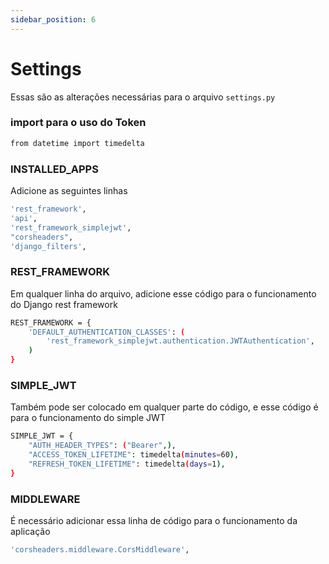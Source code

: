 ```yaml
---
sidebar_position: 6
---
```


# Settings

Essas são as alterações necessárias para o arquivo `settings.py`

### import para o uso do Token

``` bash
from datetime import timedelta
```

### INSTALLED_APPS 

Adicione as seguintes linhas

``` bash
'rest_framework',
'api',
'rest_framework_simplejwt',
"corsheaders",
'django_filters',
```

### REST_FRAMEWORK

Em qualquer linha do arquivo, adicione esse código para o funcionamento do Django rest framework

``` bash
REST_FRAMEWORK = {
    'DEFAULT_AUTHENTICATION_CLASSES': (
        'rest_framework_simplejwt.authentication.JWTAuthentication',
    )
}
```

### SIMPLE_JWT

Também pode ser colocado em qualquer parte do código, e esse código é para o funcionamento do simple JWT

``` bash
SIMPLE_JWT = {
    "AUTH_HEADER_TYPES": ("Bearer",),
    "ACCESS_TOKEN_LIFETIME": timedelta(minutes=60),
    "REFRESH_TOKEN_LIFETIME": timedelta(days=1),
}
```

### MIDDLEWARE

É necessário adicionar essa linha de código para o funcionamento da aplicação

``` bash
'corsheaders.middleware.CorsMiddleware',
```